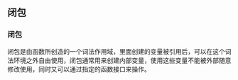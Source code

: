 ## 闭包

### 闭包

闭包是由函数所创造的一个词法作用域，里面创建的变量被引用后，可以在这个词法环境之外自由使用，闭包通常用来创建内部变量，使用这些变量不能被外部随意修改使用，同时又可以通过指定的函数接口来操作。